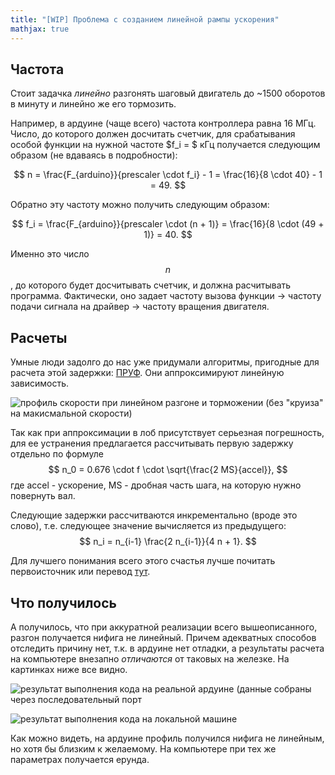 ```yaml
---
title: "[WIP] Проблема с созданием линейной рампы ускорения"
mathjax: true
---
```


## Частота

Стоит задачка _линейно_ разгонять шаговый двигатель до ~1500 оборотов в минуту и линейно же его тормозить.

Например, в ардуине (чаще всего) частота контроллера равна 16 МГц.
Число, до которого должен досчитать счетчик, для срабатывания особой функции на нужной частоте $f_i = $ кГц получается следующим образом (не вдаваясь в подробности):

$$
	n = \frac{F_{arduino}}{prescaler \cdot f_i} - 1 = \frac{16}{8 \cdot 40} - 1 = 49.
$$

Обратно эту частоту можно получить следующим образом:

$$
	f_i = \frac{F_{arduino}}{prescaler \cdot (n + 1)} = \frac{16}{8 \cdot (49 + 1)} = 40.
$$

Именно это число $$n$$, до которого будет досчитывать счетчик, и должна расчитывать программа.
Фактически, оно задает частоту вызова функции -> частоту подачи сигнала на драйвер -> частоту вращения двигателя.

## Расчеты

Умные люди задолго до нас уже придумали алгоритмы, пригодные для расчета этой задержки: [ПРУФ](https://www.embedded.com/design/mcus-processors-and-socs/4006438/Generate-stepper-motor-speed-profiles-in-real-time#).
Они аппроксимируют линейную зависимость.

![профиль скорости при линейном разгоне и торможении (без "круиза" на макисмальной скорости)](http://avrdoc.narod.ru/olderfiles/1/fig446-3-2.jpg)

Так как при аппроксимации в лоб присутствует серьезная погрешность, для ее устранения предлагается рассчитывать первую задержку отдельно по формуле
$$
	n_0 = 0.676 \cdot f \cdot \sqrt{\frac{2 MS}{accel}},
$$
где accel - ускорение, MS - дробная часть шага, на которую нужно повернуть вал.

Следующие задержки рассчитваются инкрементально (вроде это слово), т.е. следующее значение вычисляется из предыдущего:
$$
	n_i = n_{i-1} \frac{2 n_{i-1}}{4 n + 1}.
$$

Для лучшего понимания всего этого счастья лучше почитать первоисточник или перевод [тут](http://avrdoc.narod.ru/index/0-7).

## Что получилось

А получилось, что при аккуратной реализации всего вышеописанного, разгон получается нифига не линейный.
Причем адекватных способов отследить причину нет, т.к. в ардуине нет отладки, а результаты расчета на компьютере внезапно _отличаются_ от таковых на железке.
На картинках ниже все видно.

![результат выполнения кода на реальной ардуине (данные собраны через последовательный порт](https://i.ibb.co/Dt8m5wZ/arduino-set-3-freq.png)

![результат выполнения кода на локальной машине](https://i.ibb.co/7Xvmjwr/calculation.png)

Как можно видеть, на ардуине профиль получился нифига не линейным, но хотя бы близким к желаемому.
На компьютере при тех же параметрах получается ерунда.
